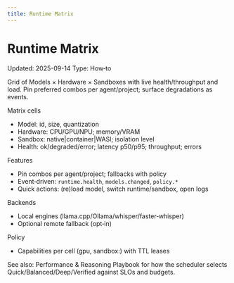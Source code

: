 ```yaml
---
title: Runtime Matrix
---
```


# Runtime Matrix
Updated: 2025-09-14
Type: How‑to

Grid of Models × Hardware × Sandboxes with live health/throughput and load. Pin preferred combos per agent/project; surface degradations as events.

Matrix cells
- Model: id, size, quantization
- Hardware: CPU/GPU/NPU; memory/VRAM
- Sandbox: native|container|WASI; isolation level
- Health: ok/degraded/error; latency p50/p95; throughput; errors

Features
- Pin combos per agent/project; fallbacks with policy
- Event‑driven: `runtime.health`, `models.changed`, `policy.*`
- Quick actions: (re)load model, switch runtime/sandbox, open logs

Backends
- Local engines (llama.cpp/Ollama/whisper/faster‑whisper)
- Optional remote fallback (opt‑in)

Policy
- Capabilities per cell (gpu, sandbox:<kind>) with TTL leases

See also: Performance & Reasoning Playbook for how the scheduler selects Quick/Balanced/Deep/Verified against SLOs and budgets.
